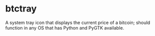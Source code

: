 btctray
=======

A system tray icon that displays the current price of a bitcoin; should function in any OS that has Python and PyGTK available.
